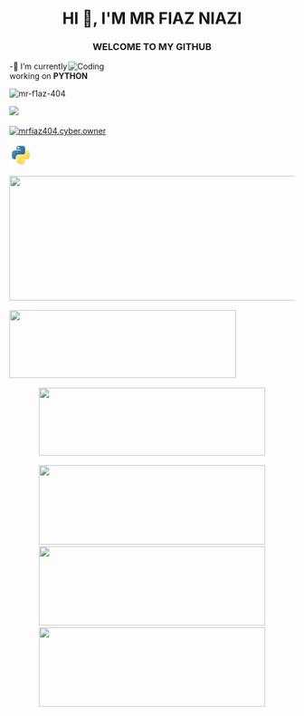 <h1 align="center">HI 👋, I'M MR FIAZ NIAZI</h1>
<h3 align="center">WELCOME TO MY GITHUB</h3>
<img align="right" alt="Coding" width="400" src="https://media.tenor.com/rePDfDWO3XoAAAAd/hacking.gif">

-🔭 I’m currently working on **PYTHON**

<p align="left"> <img src="https://komarev.com/ghpvc/?username=mr-f1az-404&label=Profile%20views&color=0e75b6&style=flat" alt="mr-f1az-404" /> </p>

<a href="https://github.com/MR-F1AZ-404"><img src="https://img.shields.io/github/followers/MR-F1AZ-404?label=followers&style=social"/></a>

<a href="https://fb.com/mrfiaz404.cyber.owner" target="dark"><img align="center" src="https://raw.githubusercontent.com/rahuldkjain/github-profile-readme-generator/master/src/images/icons/Social/facebook.svg" alt="mrfiaz404.cyber.owner" height="30" width="40" /></a>
</p>



<p align="left"> <a href="https://www.python.org" target="_dark" rel="noreferrer"> <img src="https://raw.githubusercontent.com/devicons/devicon/master/icons/python/python-original.svg" alt="python" width="40" height="40"/> </a> </p>

<p align="center">
  <img width="600" height="220" src="https://github-readme-stats.vercel.app/api/top-langs/?username=MR-F1AZ-404&show_icons=true&theme=chartreuse-dark&locale=id">
</p>
  <img width="400" height="120" src="https://github-readme-stats.vercel.app/api/top-langs/?username=MR-F1AZ-404&layout=compact&theme=chartreuse-dark">
</p>
<p align="center">
  <img width="400" height="120" src="https://github-readme-streak-stats.herokuapp.com/?user=mr-f1az-404&layout=compact&theme=chartreuse-dark">
</p>

<p align="center">
<a href="https://github.com/MR-F1AZ-404/Random"><img width="400" height="140" src="https://github-readme-stats.vercel.app/api/pin/?username=MR-F1AZ-404&repo=Random&theme=chartreuse-dark"></a>
<a href="https://github.com/MR-F1AZ-404/apk"><img width="400" height="140" src="https://github-readme-stats.vercel.app/api/pin/?username=MR-F1AZ-404&repo=apk&theme=chartreuse-dark"></a>
<a href="https://github.com/MR-F1AZ-404/Mail"><img width="400" 
height="140" src="https://github-readme-stats.vercel.app/api/pin/?username=MR-F1AZ-404&repo=Mail&theme=chartreuse-dark"></a>
<a 
